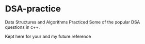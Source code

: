 # DSA-practice
Data Structures and Algorithms
Practiced Some of the popular DSA questions in c++.


Kept here for your and my future reference

